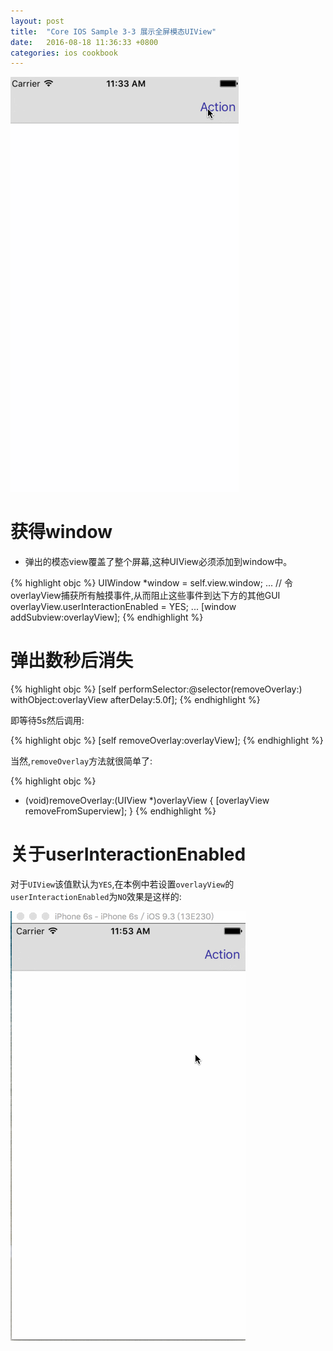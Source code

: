 ```yaml
---
layout: post
title:  "Core IOS Sample 3-3 展示全屏模态UIView"
date:   2016-08-18 11:36:33 +0800
categories: ios cookbook
---
```


![slider](/src/images/cookbook_gif/3-3/3-3.gif)

# 获得window

* 弹出的模态view覆盖了整个屏幕,这种UIView必须添加到window中。

{% highlight objc %}
UIWindow *window = self.view.window;
...
// 令overlayView捕获所有触摸事件,从而阻止这些事件到达下方的其他GUI
overlayView.userInteractionEnabled = YES;
...
[window addSubview:overlayView];
{% endhighlight %}

# 弹出数秒后消失

{% highlight objc %}
[self performSelector:@selector(removeOverlay:) withObject:overlayView afterDelay:5.0f];
{% endhighlight %}

即等待5s然后调用:

{% highlight objc %}
[self removeOverlay:overlayView];
{% endhighlight %}

当然,`removeOverlay`方法就很简单了:

{% highlight objc %}
- (void)removeOverlay:(UIView *)overlayView
{
    [overlayView removeFromSuperview];
}
{% endhighlight %}

# 关于userInteractionEnabled

对于`UIView`该值默认为`YES`,在本例中若设置`overlayView`的`userInteractionEnabled`为`NO`效果是这样的:

![bug](/src/images/cookbook_gif/3-3/3-31.gif)